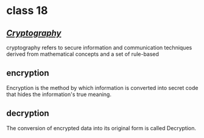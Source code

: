 # class 18

## <ins>*Cryptography*

cryptography refers to secure information and communication techniques derived from mathematical concepts and a set of rule-based


## encryption 
Encryption is the method by which information is converted into secret code that hides the information's true meaning.

## decryption
The conversion of encrypted data into its original form is called Decryption. 